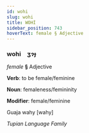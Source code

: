 ```yaml
---
id: wohi
slug: wohi
title: WOHİ
sidebar_position: 743
hoverText: female § Adjective
---
```


### wohi&emsp;<span kind="abugida">ʒɂɟ</span>

*female* **§** Adjective

**Verb**: to be female/feminine

**Noun**: femaleness/femininity

**Modifier**: female/feminine

Guaja wahy [wahy]

*Tupian Language Family*